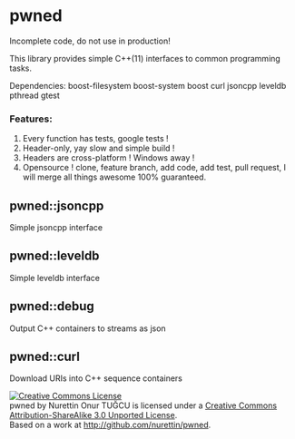 # pwned

Incomplete code, do not use in production!

This library provides simple C++(11) interfaces to common programming tasks.

Dependencies: boost-filesystem boost-system boost curl jsoncpp leveldb pthread gtest

### Features:

1. Every function has tests, google tests ! 
2. Header-only, yay slow and simple build !
3. Headers are cross-platform ! Windows away !
4. Opensource ! clone, feature branch, add code, add test, pull request, I will merge all things awesome 100% guaranteed.

## pwned::jsoncpp

Simple jsoncpp interface

## pwned::leveldb

Simple leveldb interface

## pwned::debug

Output C++ containers to streams as json

## pwned::curl

Download URIs into C++ sequence containers

<a rel="license" href="http://creativecommons.org/licenses/by-sa/3.0/deed.en_US"><img alt="Creative Commons License" style="border-width:0" src="http://i.creativecommons.org/l/by-sa/3.0/88x31.png" /></a><br /><span xmlns:dct="http://purl.org/dc/terms/" property="dct:title">pwned</span> by <span xmlns:cc="http://creativecommons.org/ns#" property="cc:attributionName">Nurettin Onur TUĞCU</span> is licensed under a <a rel="license" href="http://creativecommons.org/licenses/by-sa/3.0/deed.en_US">Creative Commons Attribution-ShareAlike 3.0 Unported License</a>.<br />Based on a work at <a xmlns:dct="http://purl.org/dc/terms/" href="http://github.com/nurettin/pwned" rel="dct:source">http://github.com/nurettin/pwned</a>.
